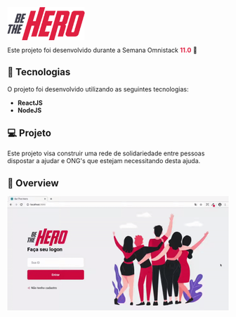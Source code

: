 <img src="./front-end/src/assets/logo.svg" width="35%" align="center"/> 
                                                                                                                         
Este projeto foi desenvolvido durante a Semana Omnistack <strong style="color:#E02343"> 11.0</strong> :rocket:

## :rocket: Tecnologias
O projeto foi desenvolvido utilizando as seguintes tecnologias:
<ul style="list-style:">
    <strong><li>ReactJS </li>
    <li>NodeJS </li></strong>
</ul>

## 💻 Projeto
Este projeto visa construir uma rede de solidariedade entre pessoas dispostar a ajudar e ONG's que estejam necessitando desta ajuda. 

## :sunflower: Overview
<img src="./front-end/src/assets/inicio.gif">
